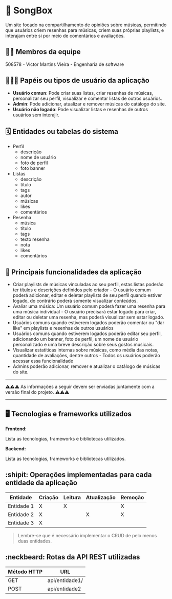 # :checkered_flag: SongBox

Um site focado na compartilhamento de opiniões sobre músicas, permitindo que usuários criem resenhas para músicas, criem suas próprias playlists, e interajam entre si por meio de comentários e avaliações.
## :technologist: Membros da equipe

508578 - Victor Martins Vieira - Engenharia de software

## :people_holding_hands: Papéis ou tipos de usuário da aplicação

- **Usuário comun**: Pode criar suas listas, criar resenhas de músicas, personalizar seu perfil, visualizar e comentar listas de outros usuários.
- **Admin**: Pode adicionar, atualizar e remover músicas do catálogo do site.
- **Usuário não logado**: Pode visualizar listas e resenhas de outros usuários sem interajir.

## :spiral_calendar: Entidades ou tabelas do sistema

- Perfil
  - descrição
  - nome de usuário
  - foto de perfil
  - foto banner
- Listas
  - descrição
  - título
  - tags
  - autor
  - músicas
  - likes
  - comentários
- Resenha
  - música
  - título
  - tags
  - texto resenha
  - nota
  - likes
  - comentários
  

## :triangular_flag_on_post:	 Principais funcionalidades da aplicação

- Criar playlists de músicas vinculadas ao seu perfil, estas listas poderão ter títulos e descrições definidos pelo criador - O usuário comum poderá adicionar, editar e deletar playlists de seu perfil quando estiver logado, do contrário poderá somente visualizar conteúdos.
- Avaliar uma música: Um usuário comum poderá fazer uma resenha para uma música individual - O usuário precisará estar logado para criar, editar ou deletar uma resenha, mas poderá visualizar sem estar logado.
- Usuários comuns quando estiverem logados poderão comentar ou "dar like" em playlists e resenhas de outros usuários
- Usuários comuns quando estiverem logados poderão editar seu perfil, adicionando um banner, foto de perfil, um nome de usuário personalizado e uma breve descrição sobre seus gostos musicais.
- Visualizar estatíticas internas sobre músicas, como média das notas, quantidade de avaliações, dentre outros - Todos os usuários poderão acessar essa funcionalidade
- Admins poderão adicionar, remover e atualizar o catálogo de músicas do site.
----

:warning::warning::warning: As informações a seguir devem ser enviadas juntamente com a versão final do projeto. :warning::warning::warning:


----

## :desktop_computer: Tecnologias e frameworks utilizados

**Frontend:**

Lista as tecnologias, frameworks e bibliotecas utilizados.

**Backend:**

Lista as tecnologias, frameworks e bibliotecas utilizados.


## :shipit: Operações implementadas para cada entidade da aplicação


| Entidade| Criação | Leitura | Atualização | Remoção |
| --- | --- | --- | --- | --- |
| Entidade 1 | X |  X  |  | X |
| Entidade 2 | X |    |  X | X |
| Entidade 3 | X |    |  |  |

> Lembre-se que é necessário implementar o CRUD de pelo menos duas entidades.

## :neckbeard: Rotas da API REST utilizadas

| Método HTTP | URL |
| --- | --- |
| GET | api/entidade1/|
| POST | api/entidade2 |
